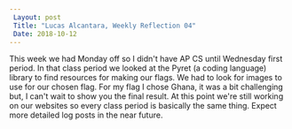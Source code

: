 ```yaml
---
 Layout: post
 Title: "Lucas Alcantara, Weekly Reflection 04" 
 Date: 2018-10-12
---
```


This week we had Monday off so I didn't have AP CS until Wednesday first period. In that class period we looked at the Pyret (a coding language) 
library to find resources for making our flags. We had to look for images to use for our chosen flag. For my flag I chose Ghana, it was a bit challenging but, I can't wait to show you the final result. At this point we're still working on our websites so every class period is basically the same thing. Expect more detailed log posts in the near future. 
